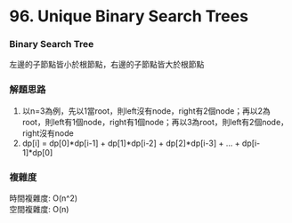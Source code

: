 # 96. Unique Binary Search Trees
### Binary Search Tree
左邊的子節點皆小於根節點，右邊的子節點皆大於根節點
### 解題思路
1. 以n=3為例，先以1當root，則left沒有node，right有2個node；再以2為root，則left有1個node，right有1個node；再以3為root，則left有2個node，right沒有node
2. dp[i] = dp[0]*dp[i-1] + dp[1]*dp[i-2] + dp[2]*dp[i-3] + ... + dp[i-1]*dp[0]
### 複雜度
時間複雜度: O(n^2)
<br> 空間複雜度: O(n)
